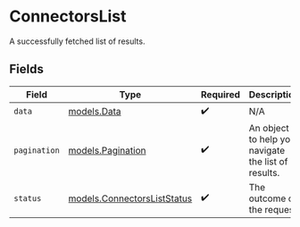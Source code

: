 # ConnectorsList

A successfully fetched list of results.


## Fields

| Field                                                            | Type                                                             | Required                                                         | Description                                                      | Example                                                          |
| ---------------------------------------------------------------- | ---------------------------------------------------------------- | ---------------------------------------------------------------- | ---------------------------------------------------------------- | ---------------------------------------------------------------- |
| `data`                                                           | [models.Data](../models/data.md)                                 | :heavy_check_mark:                                               | N/A                                                              |                                                                  |
| `pagination`                                                     | [models.Pagination](../models/pagination.md)                     | :heavy_check_mark:                                               | An object to help you navigate the list of results.              |                                                                  |
| `status`                                                         | [models.ConnectorsListStatus](../models/connectorsliststatus.md) | :heavy_check_mark:                                               | The outcome of the request                                       | success                                                          |